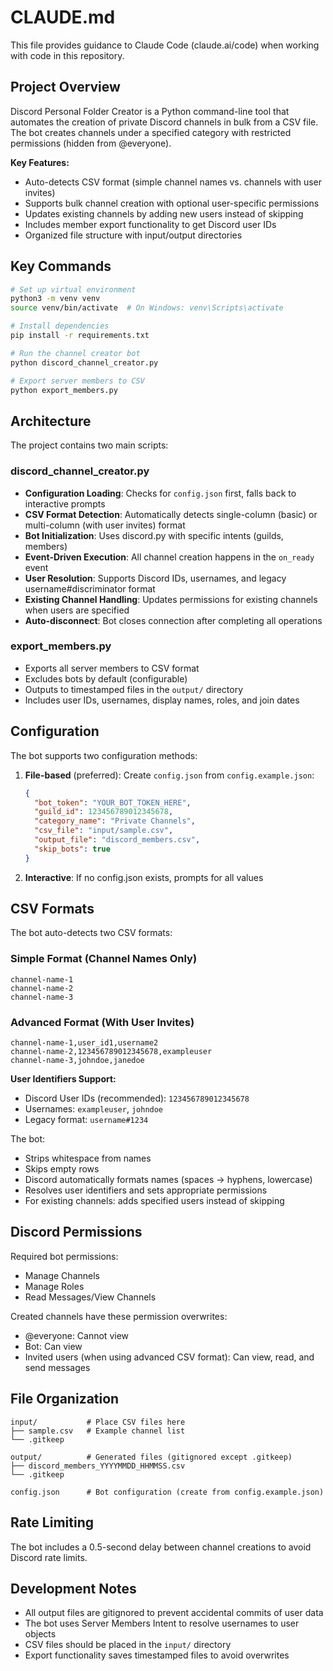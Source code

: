 # CLAUDE.md

This file provides guidance to Claude Code (claude.ai/code) when working with code in this repository.

## Project Overview

Discord Personal Folder Creator is a Python command-line tool that automates the creation of private Discord channels in bulk from a CSV file. The bot creates channels under a specified category with restricted permissions (hidden from @everyone).

**Key Features:**
- Auto-detects CSV format (simple channel names vs. channels with user invites)
- Supports bulk channel creation with optional user-specific permissions
- Updates existing channels by adding new users instead of skipping
- Includes member export functionality to get Discord user IDs
- Organized file structure with input/output directories

## Key Commands

```bash
# Set up virtual environment
python3 -m venv venv
source venv/bin/activate  # On Windows: venv\Scripts\activate

# Install dependencies
pip install -r requirements.txt

# Run the channel creator bot
python discord_channel_creator.py

# Export server members to CSV
python export_members.py
```

## Architecture

The project contains two main scripts:

### discord_channel_creator.py
- **Configuration Loading**: Checks for `config.json` first, falls back to interactive prompts
- **CSV Format Detection**: Automatically detects single-column (basic) or multi-column (with user invites) format
- **Bot Initialization**: Uses discord.py with specific intents (guilds, members)
- **Event-Driven Execution**: All channel creation happens in the `on_ready` event
- **User Resolution**: Supports Discord IDs, usernames, and legacy username#discriminator format
- **Existing Channel Handling**: Updates permissions for existing channels when users are specified
- **Auto-disconnect**: Bot closes connection after completing all operations

### export_members.py
- Exports all server members to CSV format
- Excludes bots by default (configurable)
- Outputs to timestamped files in the `output/` directory
- Includes user IDs, usernames, display names, roles, and join dates

## Configuration

The bot supports two configuration methods:

1. **File-based** (preferred): Create `config.json` from `config.example.json`:
   ```json
   {
     "bot_token": "YOUR_BOT_TOKEN_HERE",
     "guild_id": 123456789012345678,
     "category_name": "Private Channels",
     "csv_file": "input/sample.csv",
     "output_file": "discord_members.csv",
     "skip_bots": true
   }
   ```

2. **Interactive**: If no config.json exists, prompts for all values

## CSV Formats

The bot auto-detects two CSV formats:

### Simple Format (Channel Names Only)
```csv
channel-name-1
channel-name-2
channel-name-3
```

### Advanced Format (With User Invites)
```csv
channel-name-1,user_id1,username2
channel-name-2,123456789012345678,exampleuser
channel-name-3,johndoe,janedoe
```

**User Identifiers Support:**
- Discord User IDs (recommended): `123456789012345678`
- Usernames: `exampleuser`, `johndoe`
- Legacy format: `username#1234`

The bot:
- Strips whitespace from names
- Skips empty rows
- Discord automatically formats names (spaces → hyphens, lowercase)
- Resolves user identifiers and sets appropriate permissions
- For existing channels: adds specified users instead of skipping

## Discord Permissions

Required bot permissions:
- Manage Channels
- Manage Roles  
- Read Messages/View Channels

Created channels have these permission overwrites:
- @everyone: Cannot view
- Bot: Can view
- Invited users (when using advanced CSV format): Can view, read, and send messages

## File Organization

```
input/           # Place CSV files here
├── sample.csv   # Example channel list
└── .gitkeep

output/          # Generated files (gitignored except .gitkeep)
├── discord_members_YYYYMMDD_HHMMSS.csv
└── .gitkeep

config.json      # Bot configuration (create from config.example.json)
```

## Rate Limiting

The bot includes a 0.5-second delay between channel creations to avoid Discord rate limits.

## Development Notes

- All output files are gitignored to prevent accidental commits of user data
- The bot uses Server Members Intent to resolve usernames to user objects
- CSV files should be placed in the `input/` directory
- Export functionality saves timestamped files to avoid overwrites